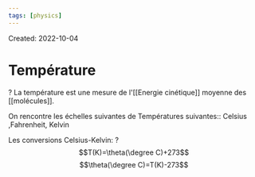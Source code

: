 ```yaml
---
tags: [physics] 
---
```

Created: 2022-10-04

# Température
?
La température est une mesure de l'[[Energie cinétique]] moyenne des [[molécules]].
<!--SR:!2023-01-28,72,250-->

On rencontre les échelles suivantes de Températures suivantes:: Celsius ,Fahrenheit, Kelvin
<!--SR:!2022-12-14,53,290-->
Les conversions Celsius-Kelvin:
?
$$T(K)=\theta(\degree C)+273$$
$$\theta(\degree C)=T(K)-273$$
<!--SR:!2022-12-15,54,290-->